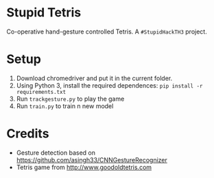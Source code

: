 # Stupid Tetris
Co-operative hand-gesture controlled Tetris. A `#StupidHackTH3` project.

# Setup
1. Download chromedriver and put it in the current folder.
2. Using Python 3, install the required dependences: `pip install -r requirements.txt`
3. Run `trackgesture.py` to play the game
4. Run `train.py` to train n new model

# Credits
- Gesture detection based on https://github.com/asingh33/CNNGestureRecognizer
- Tetris game from http://www.goodoldtetris.com